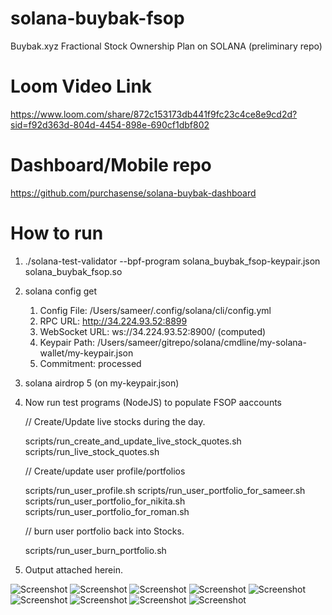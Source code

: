 # solana-buybak-fsop
Buybak.xyz Fractional Stock Ownership Plan on SOLANA (preliminary repo)

# Loom Video Link
https://www.loom.com/share/872c153173db441f9fc23c4ce8e9cd2d?sid=f92d363d-804d-4454-898e-690cf1dbf802

# Dashboard/Mobile repo
https://github.com/purchasense/solana-buybak-dashboard

# How to run
1. ./solana-test-validator --bpf-program solana_buybak_fsop-keypair.json solana_buybak_fsop.so
2. solana config get
    1. Config File: /Users/sameer/.config/solana/cli/config.yml
    2. RPC URL: http://34.224.93.52:8899
    3. WebSocket URL: ws://34.224.93.52:8900/ (computed)
    4. Keypair Path: /Users/sameer/gitrepo/solana/cmdline/my-solana-wallet/my-keypair.json
    5. Commitment: processed
6. solana airdrop 5 (on my-keypair.json)
7. Now run test programs (NodeJS) to populate FSOP aaccounts

    // Create/Update live stocks during the day.

    scripts/run_create_and_update_live_stock_quotes.sh
    scripts/run_live_stock_quotes.sh

    // Create/update user profile/portfolios

    scripts/run_user_profile.sh
    scripts/run_user_portfolio_for_sameer.sh
    scripts/run_user_portfolio_for_nikita.sh
    scripts/run_user_portfolio_for_roman.sh

    // burn user portfolio back into Stocks.

    scripts/run_user_burn_portfolio.sh

8. Output attached herein.

![Screenshot](BuyBak1.png)        ![Screenshot](BuyBak2.png)
![Screenshot](BuyBakWebTVL.png)
![Screenshot](screenshot1.png)
![Screenshot](screenshot2.png)
![Screenshot](screenshot3.png)
![Screenshot](screenshot4.png)
![Screenshot](screenshot5.png)
![Screenshot](screenshot6.png)
